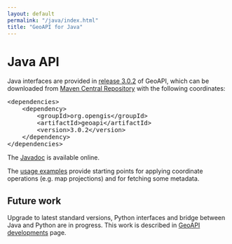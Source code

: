 ```yaml
---
layout: default
permalink: "/java/index.html"
title: "GeoAPI for Java"
---
```

<h1>Java API</h1>

<p>
  Java interfaces are provided in <a href="../3.0/index.html">release 3.0.2</a> of GeoAPI, which can be
  downloaded from <a class="externalLink" href="https://search.maven.org/">Maven Central Repository</a>
  with the following coordinates:
</p>

<pre>&lt;dependencies&gt;
    &lt;dependency&gt;
        &lt;groupId&gt;org.opengis&lt;/groupId&gt;
        &lt;artifactId&gt;geoapi&lt;/artifactId&gt;
        &lt;version&gt;3.0.2&lt;/version&gt;
    &lt;/dependency&gt;
&lt;/dependencies&gt;</pre>

<p>
  The <a href="../3.0/javadoc/index.html">Javadoc</a> is available online.
</p>

<p>
  The <a href="examples/index.html">usage examples</a> provide starting points
  for applying coordinate operations (e.g. map projections) and for fetching some metadata.
</p>

<h2>Future work</h2>

<p>
  Upgrade to latest standard versions, Python interfaces and bridge between Java and Python are in progress.
  This work is described in <a href="../snapshot/index.html">GeoAPI developments</a> page.
</p>
